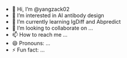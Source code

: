 - 👋 Hi, I’m @yangzack02
- 👀 I’m interested in AI antibody design
- 🌱 I’m currently learning IgDiff and Abpredict
- 💞️ I’m looking to collaborate on ...
- 📫 How to reach me ...
- 😄 Pronouns: ...
- ⚡ Fun fact: ...

<!---
yangzack02/yangzack02 is a ✨ special ✨ repository because its `README.md` (this file) appears on your GitHub profile.
You can click the Preview link to take a look at your changes.
--->

